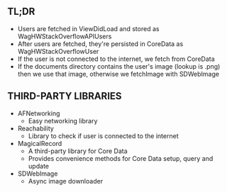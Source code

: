 ## TL;DR
- Users are fetched in ViewDidLoad and stored as WagHWStackOverflowAPIUsers
- After users are fetched, they're persisted in CoreData as WagHWStackOverflowUser
- If the user is not connected to the internet, we fetch from CoreData 
- If the documents directory contains the user's image (lookup is <userId>.png) then we use that image, otherwise we fetchImage with SDWebImage

## THIRD-PARTY LIBRARIES
- AFNetworking
  - Easy networking library
- Reachability
  - Library to check if user is connected to the internet
- MagicalRecord
  - A third-party library for Core Data
  - Provides convenience methods for Core Data setup, query and update
- SDWebImage
  - Async image downloader

